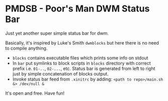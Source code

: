 # PMDSB - Poor's Man DWM Status Bar

Just yet another super simple status bar for dwm.

Basically, it's inspired by Luke's Smith `dwmblocks` but here there is no need to compile anything.

- `blocks` contains executable files which prints some info on stdout
- In `bar` put symlinks to block scripts in `blocks` directory with correct prefix i.e. `01-..`, `02-...`, etc. 
  Status bar is generated from left to right just by simple concatenation of blocks output.
- Invoke status bar feed from `.xinitrc` by adding: `<path to repo>/main.sh &> /dev/null &`

It's open and free. Have fun!
